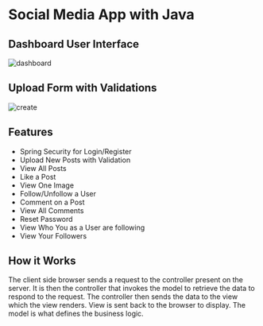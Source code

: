 <h1>Social Media App with Java</h1>

<h2>Dashboard User Interface </h2>

![dashboard](https://github.com/rachel-l-sanchez/SocialMediaApp/blob/main/Img_components/Screen%20Shot%202022-11-21%20at%2011.26.21%20AM.png)


<h2>Upload Form with Validations </h2>

   ![create](https://github.com/rachel-l-sanchez/SocialMediaApp/blob/main/Img_components/create.png)


  
  
  <h2>Features</h2>
  <ul>
    <li>Spring Security for Login/Register</li>
    <li>Upload New Posts with Validation</li>
    <li>View All Posts</li>
    <li>Like a Post</li>
    <li>View One Image</li>
    <li>Follow/Unfollow a User</li>
    <li>Comment on a Post</li>
    <li>View All Comments</li>
    <li>Reset Password</li>
    <li>View Who You as a User are following</li>
    <li>View Your Followers</li>
  </ul>
  
  <h2>How it Works</h2>
  The client side browser sends a request to the controller present on the server. It is then the controller that invokes the model to retrieve the data to respond to the request. The controller then sends the data to the view which the view renders. View is sent back to the browser to display. The model is what defines the business logic. 




